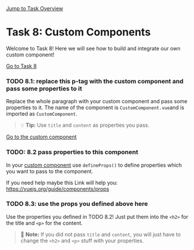 [Jump to Task Overview](../../../../README.md)

# Task 8: Custom Components

Welcome to Task 8! Here we will see how to build and integrate our own custom component!

[Go to Task 8](Task8.vue)

### TODO 8.1: replace this p-tag with the custom component and pass some properties to it

Replace the whole paragraph with your custom component and pass some properties to it.
The name of the component is `CustomComponent.vue`and is imported as `CustomComponent`.  

> 💡 **Tip:** Use `title` and `content` as properties you pass.

[Go to the custom component](CustomComponent.vue)  

### TODO: 8.2 pass properties to this component

In your [custom component](CustomComponent.vue) use `defineProps()` to define properties which you want to pass to the component.

If you need help maybe this Link will help you:   
<https://vuejs.org/guide/components/props>

### TODO 8.3: use the props you defined above here

Use the properties you defined in TODO 8.2! Just put them into the `<h2>` for the title and `<p>` for the content.

> 📝 **Note:** If you did not pass `title` and `content`, you will just have to change the `<h2>` and `<p>` stuff with your properties.